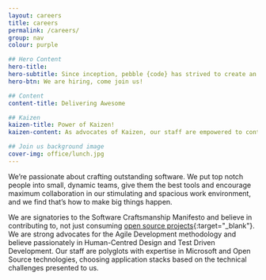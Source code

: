 ```yaml
---
layout: careers
title: careers
permalink: /careers/
group: nav
colour: purple

## Hero Content
hero-title:
hero-subtitle: Since inception, pebble {code} has strived to create an environment in which the best designers, developers and creative technologists can thrive. Running regular hack days, encouraging technology exploration, giving time for personal development and having a results only work culture has meant that we attract and retain the best talent.
hero-btn: We are hiring, come join us!

## Content
content-title: Delivering Awesome

## Kaizen
kaizen-title: Power of Kaizen!
kaizen-content: As advocates of Kaizen, our staff are empowered to continuously improve everything that we do, from client delivery to coffee selection!

## Join us background image
cover-img: office/lunch.jpg
---
```


We’re passionate about crafting outstanding software. We put top notch people into small, dynamic teams, give them the best tools and encourage maximum collaboration in our stimulating and spacious work environment, and we find that’s how to make big things happen.

We are signatories to the Software Craftsmanship Manifesto and believe in contributing to, not just consuming [open source projects](https://github.com/pebblecode "our Github!"){:target="_blank"}. We are strong advocates for the Agile Development methodology and believe passionately in Human-Centred Design and Test Driven Development. Our staff are polyglots with expertise in Microsoft and Open Source technologies, choosing application stacks based on the technical challenges presented to us.